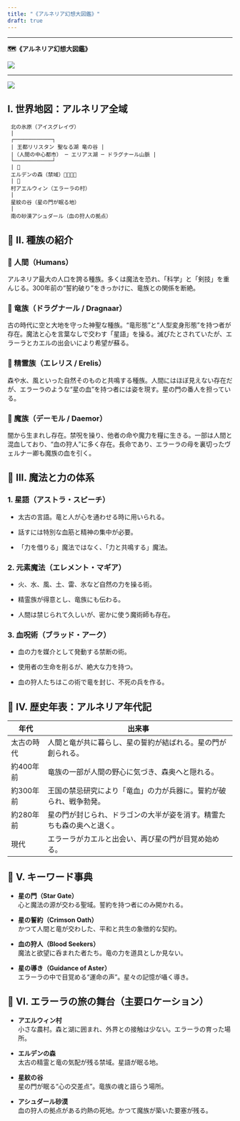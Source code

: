 ```yaml
---
title: "《アルネリア幻想大図鑑》"
draft: true
---
```


* * *

**🗺️《アルネリア幻想大図鑑》**

![](images/48f8e86f1e33210b13edaf51b3413aaaba06c1d56214496ed9412b1e9ff25181.png)

  
  

* * *

![](images/6456cd3d8a6a7d47c023e5364871d390c05d8d33c9b414b75d3fc69843b7c781-1-683x1024.png)

  
  
  
  

## I. 世界地図：アルネリア全域

```
 北の氷原（アイスグレイヴ）
 |
 ┌────────────┐
 | 王都リリスタン 聖なる湖 竜の谷 |
 |（人間の中心都市） ─ エリアス湖 ─ ドラグナール山脈 |
 └────────────┘
 | 🌲
 エルデンの森（禁域）🌲🌲🌲🌲 
 | 🌲 
 村アエルウィン（エラーラの村）
 |
 星紋の谷（星の門が眠る地）
 |
 南の砂漠アシュダール（血の狩人の拠点）

```

## 🧬 II. 種族の紹介

### 👤 人間（Humans）

アルネリア最大の人口を誇る種族。多くは魔法を恐れ、「科学」と「剣技」を重んじる。300年前の“誓約破り”をきっかけに、竜族との関係を断絶。

### 🐉 竜族（ドラグナール / Dragnaar）

古の時代に空と大地を守った神聖な種族。“竜形態”と“人型変身形態”を持つ者が存在。魔法と心を言葉なしで交わす「星語」を操る。滅びたとされていたが、エラーラとカエルの出会いにより希望が蘇る。

### 🌿 精霊族（エレリス / Erelis）

森や水、風といった自然そのものと共鳴する種族。人間にはほぼ見えない存在だが、エラーラのような“星の血”を持つ者には姿を現す。星の門の番人を担っている。

### 🧛 魔族（デーモル / Daemor）

闇から生まれし存在。禁呪を操り、他者の命や魔力を糧に生きる。一部は人間と混血しており、“血の狩人”に多く存在。長命であり、エラーラの母を裏切ったヴェルナー卿も魔族の血を引く。

## 🔮 III. 魔法と力の体系

### 1\. 星語（アストラ・スピーチ）

- 太古の言語。竜と人が心を通わせる時に用いられる。

- 話すには特別な血筋と精神の集中が必要。

- 「力を借りる」魔法ではなく、「力と共鳴する」魔法。

### 2\. 元素魔法（エレメント・マギア）

- 火、水、風、土、雷、氷など自然の力を操る術。

- 精霊族が得意とし、竜族にも伝わる。

- 人間は禁じられて久しいが、密かに使う魔術師も存在。

### 3\. 血呪術（ブラッド・アーク）

- 血の力を媒介として発動する禁断の術。

- 使用者の生命を削るが、絶大な力を持つ。

- 血の狩人たちはこの術で竜を封じ、不死の兵を作る。

## 🏰 IV. 歴史年表：アルネリア年代記

| 年代 | 出来事 |
| --- | --- |
| 太古の時代 | 人間と竜が共に暮らし、星の誓約が結ばれる。星の門が創られる。 |
| 約400年前 | 竜族の一部が人間の野心に気づき、森奥へと隠れる。 |
| 約300年前 | 王国の禁忌研究により「竜血」の力が兵器に。誓約が破られ、戦争勃発。 |
| 約280年前 | 星の門が封じられ、ドラゴンの大半が姿を消す。精霊たちも森の奥へと退く。 |
| 現代 | エラーラがカエルと出会い、再び星の門が目覚め始める。 |

## 👑 V. キーワード事典

- **星の門（Star Gate）**  
    心と魔法の源が交わる聖域。誓約を持つ者にのみ開かれる。

- **星の誓約（Crimson Oath）**  
    かつて人間と竜が交わした、平和と共生の象徴的な契約。

- **血の狩人（Blood Seekers）**  
    魔法と欲望に呑まれた者たち。竜の力を道具としか見ない。

- **星の導き（Guidance of Aster）**  
    エラーラの中で目覚める“運命の声”。星々の記憶が囁く導き。

## 🌌 VI. エラーラの旅の舞台（主要ロケーション）

- **アエルウィン村**  
    小さな農村。森と湖に囲まれ、外界との接触は少ない。エラーラの育った場所。

- **エルデンの森**  
    太古の精霊と竜の気配が残る禁域。星語が眠る地。

- **星紋の谷**  
    星の門が眠る“心の交差点”。竜族の魂と語らう場所。

- **アシュダール砂漠**  
    血の狩人の拠点がある灼熱の死地。かつて魔族が築いた要塞が残る。
